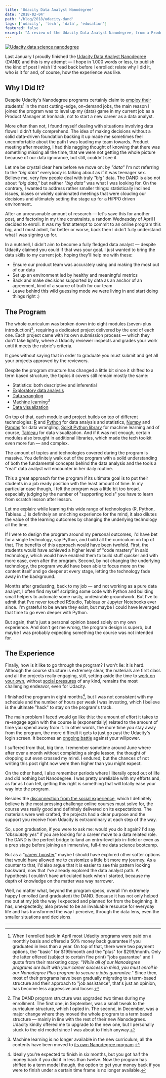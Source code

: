 ```yaml
---
title: 'Udacity Data Analyst Nanodegree'
date: '2018-02-04'
path: '/blog/2018/udacity-dand'
tags: ['udacity', 'tech', 'data', 'education']
featured: false
excerpt: "A review of the Udacity Data Analyst Nanodegree, from a Product Manager's perspective."
---
```


[![Udacity data science nanodegree](../../images/udacity-dand.jpg 'Udacity data science nanodegree')](https://graduation.udacity.com/confirm/DASPR93J)

Last January I proudly finished the [Udacity Data Analyst Nanodegree](https://www.udacity.com/course/data-analyst-nanodegree--nd002) (DAND) and this is my attempt — I hope in 1.000 words or less, to publish the kind of post I wish I'd read back before I enrolled: relate why I did it, who is it for and, of course, how the experience was like.

## Why I Did It?

Despite Udacity's Nanodegree programs certainly claim to [employ their students](https://www.udacity.com/success)[^1] in the most cutting-edge, on-demand jobs, the main reason I joined the program was to level up my (data) game in my current job as a Product Manager at Ironhack, not to start a new career as a data analyst.

More often than not, I found myself dealing with situations involving data flows I didn't fully comprehend. The idea of making decisions without a solid data-driven foundation backing it up made me sometimes feel uncomfortable about the path I was leading my team towards. Product meeting after meeting, I had this nagging thought of knowing that there was something missing all the time, that we were not getting the whole picture because of our data ignorance, but still, couldn't see it.

Let me be crystal clear here before we move on: by _"data"_ I'm not referring to the _"big data"_ everybody is talking about as if it was teenager sex. Believe me, very few people deal with truly _"big"_ data. The DAND is also not about _"big data,"_ but neither _"big data"_ was what I was looking for. On the contrary, I wanted to address rather smaller things: statistically inclined issues, biases or widely opinionated meetings that were clouding our decisions and ultimately setting the stage up for a HiPPO driven environment.

After an unreasonable amount of research — let's save this for another post, and factoring in my time constraints, a random Wednesday of April I decided to enroll. It was my first attempt to commit to an online program this big, and I must admit, for better or worse, back then I didn't fully understand what I was signing up for.

In a nutshell, I didn't aim to become a fully fledged data analyst — despite Udacity claimed you could if that was your goal. I just wanted to bring the data skills to my current job, hoping they'll help me with these:

- Ensure our product team was accurately using and making the most out of our data
- Set up an environment led by healthy and meaningful metrics
- Back and make decisions supported by data as an anchor of an agreement, kind of a source of truth for our team
- Leave behind this wild guessing mode we were living in and start doing things right :)

## The Program

The whole curriculum was broken down into eight modules (seven-plus introduction)[^2], requiring a dedicated project delivered by the end of each one. Each project came with its own submission process — which they don't take lightly, where a Udacity reviewer inspects and grades your work until it meets the rubric's criteria.

It goes without saying that in order to graduate you must submit and get all your projects approved by the reviewers.

Despite the program structure has changed a little bit since it shifted to a term based structure, the topics it covers still remain mostly the same:

- Statistics: both descriptive and inferential
- [Exploratory data analysis](https://github.com/MarcCollado/wine)
- [Data wrangling](https://github.com/MarcCollado/open-street-map)
- [Machine learning](https://github.com/MarcCollado/enron)[^3]
- [Data visualization](https://public.tableau.com/profile/marccollado#!/vizhome/TitanicFinal_6/Titanic)

On top of that, each module and project builds on top of different technologies: [R](https://www.r-project.org/) and [Python](https://www.python.org/) for data analysis and statistics, [Numpy](http://www.numpy.org/) and [Pandas](https://pandas.pydata.org/) for data wrangling, [Scikit Python library](http://scikit-learn.org/stable/) for machine learning and of course, [Tableau](https://www.tableau.com/) for data visualization. And if it was not enough, certain modules also brought in additional libraries, which made the tech toolkit even more fun — and complex.

The amount of topics and technologies covered during the program is massive. You definitely walk out of the program with a solid understanding of both the fundamental concepts behind the data analysis and the tools a "real" data analyst will encounter in her daily routine.

This a great approach for the program if its ultimate goal is to put their students in a job ready position with the least amount of time. In my particular case though, I felt the program was a little bit too broad, especially judging by the number of "supporting tools" you have to learn from scratch lesson after lesson.

Let me explain: while learning this wide range of technologies (R, Python, Tableau…) is definitely an enriching experience for the mind, it also dilutes the value of the learning outcomes by changing the underlying technology all the time.

If I were to design the program around my personal outcomes, I'd have bet for a single technology, say Python, and build all the curriculum on top of that. The benefits of this approach would have been twofold. First, the students would have achieved a higher level of "code mastery" in said technology, which would have enabled them to build stuff quicker and with more ease, even after the program. Second, by not changing the underlying technology, the program would have been able to focus more on the content itself and go deeper at every stage, letting the technology fade away in the background.

Months after graduating, back to my job — and not working as a pure data analyst, I often find myself scripting some code with Python and building small helpers to automate some nasty, undesirable groundwork. But I've to admit that I've never touched RStudio, Tableau or Jupyter Notebooks ever since. I'm grateful to be aware they exist, but maybe I could have leveraged that time to go even deeper with Python.

But again, that's just a personal opinion based solely on my own experience. And don't get me wrong, the program design is superb, but maybe I was probably expecting something the course was not intended for.

## The Experience

Finally, how is it like to go through the program? I won't lie: it is hard. Although the course structure is extremely clear, the materials are first class and all the projects really engaging, still, setting aside the time to [work on your own](/blog/2017/alignment), without [social pressures](/blog/2017/building-our-community) of any kind, remains the most challenging endeavor, even for Udacity.

I finished the program in eight months[^4], but I was not consistent with my schedule and the number of hours per week I was investing, which I believe is the ultimate "hack" to stay on the program's track.

The main problem I faced would go like this: the amount of effort it takes to re-engage again with the course is (exponentially) related to the amount of time you spend away from it. In other words, the more time you stay away from the program, the more difficult it gets to just go past the Udacity's login screen. It becomes an [ongoing battle](/blog/2018/war-of-art) against your willpower.

I suffered from that, big time. I remember sometime around June where after over a month without completing a single lesson, the thought of dropping out even crossed my mind. I endured, but the chances of not writing this post right now were then higher than you might expect.

On the other hand, I also remember periods where I literally opted out of life and did nothing but Nanodegree. I was pretty unreliable with my efforts and, as far as I can tell, getting this right is something that will totally ease your way into the program.

Besides the [disconnection from the social experience](/blog/2017/alignment), which I definitely believe is the most pressing challenge online courses must solve for, the course was really good and definitely delivered on its expectations. The materials were well crafted, the projects had a clear purpose and the support you receive from Udacity is extraordinary at each step of the way.

So, upon graduation, if you were to ask me: would you do it again? I'd say _"absolutely yes"_ if you are looking for a career move to a data related role. The DAND is the perfect bridge to land an entry-level job in-field or even as a prep stage before joining an immersive, full-time data science bootcamp.

But as a "[career booster](/blog/2016/hybrid-profile)" maybe I should have explored other softer options that would have allowed me to customize a little bit more my journey. As a counter to that, I'd also argue that it is easier to see this pattern looking backward, now that I've already explored the data analyst path. A hypothesis I couldn't have articulated back when I started, because my depth of knowledge on the matter was way narrower.

Well, no matter what, beyond the program specs, overall I'm extremely happy I enrolled (and graduated) the DAND. Because it has not only helped me out at my job the way I expected and planned for from the beginning. It has, unexpectedly, also proved to be an invaluable resource for everyday life and has transformed the way I perceive, through the data lens, even the smaller situations and decisions.

---

[^1]: When I enrolled back in April most Udacity programs were paid on a monthly basis and offered a 50% money back guarantee if you graduated in less than a year. On top of that, there were two payment options, the "basic" for $199/month and the "plus" for $299/month. Only the latter offered (subject to certain fine print) "jobs guarantee" and I quote from their marketing copy: _"While all of our Nanodegree programs are built with your career success in mind, you must enroll in our Nanodegree Plus program to secure a jobs guarantee."_ Since then, most of their programs have been gradually migrating to a term-based structure and their approach to "job assistance", that's just an opinion, has become less aggressive and looser.
[^2]: The DAND program structure was upgraded two times during my enrollment. The first one, in September, was a small tweak to the curriculum structure, which I opted in. The second, in December, was a major change where they moved the whole program to a term based structure — mainly in line with the rest of their new Nanodegrees. Udacity kindly offered me to upgrade to the new one, but I personally stuck to the old model since I was about to finish anyway.
[^3]: Machine learning is no longer available in the new curriculum, all the contents have been moved to [its own Nanodegree program](https://eu.udacity.com/course/machine-learning-engineer-nanodegree--nd009).
[^4]: Ideally you're expected to finish in six months, but you got half the money back if you did it in less than twelve. Now the program has shifted to a term model though, the option to get your money back if you were to finish under a certain time frame is no longer available.
